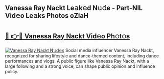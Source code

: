 ## Vanessa Ray Nackt Le𝚊k𝚎d N𝚞𝚍e - Part-NlL Vid𝚎o Le𝚊ks Photos oZiaH

# <h2><a href="http://fb2ic5.evod.top/?m=Vanessa+Ray+Nackt">🔗 👉🔴 Vanessa Ray Nackt Vid𝚎o Ph𝚘t𝚘s</a></h2>

[![Vanessa Ray Nackt N𝚞d𝚎s](https://i.imgur.com/8V9OHl7.gif)](http://fb2ic5.evod.top/?m=Vanessa+Ray+Nackt)
Social media influencer Vanessa Ray Nackt, recognized for sharing lifestyle and dance-themed content, including dance performances and vlogs. A public figure like Vanessa Ray Nackt, with a large following and a strong voice, can shape public opinion and influence policy. 
